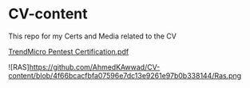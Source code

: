 # CV-content
This repo for my Certs and Media related to the CV

[TrendMicro Pentest Certification.pdf](https://github.com/AhmedKAwwad/CV-content/blob/427bb10d87f5fdeb2a735b044142ddcbed0ce10e/TrendMicro-CyberTalent.pdf)

![RAS]https://github.com/AhmedKAwwad/CV-content/blob/4f66bcacfbfa07596e7dc13e9261e97b0b338144/Ras.png
